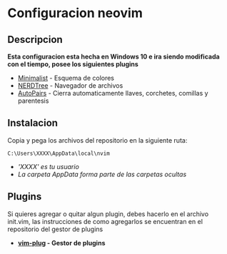 # Configuracion neovim

## Descripcion

**Esta configuracion esta hecha en Windows 10 e ira siendo modificada con el tiempo, posee los siguientes plugins**

* [Minimalist](https://github.com/dikiaap/minimalist) - Esquema de colores
* [NERDTree](https://github.com/preservim/nerdtree) - Navegador de archivos
* [AutoPairs](https://github.com/jiangmiao/auto-pairs) - Cierra automaticamente llaves, corchetes, comillas y parentesis

## Instalacion

Copia y pega los archivos del repositorio en la siguiente ruta:

```
C:\Users\XXXX\AppData\local\nvim
```
* _'XXXX' es tu usuario_
* _La carpeta AppData forma parte de las carpetas ocultas_


## Plugins
Si quieres agregar o quitar algun plugin, debes hacerlo en el archivo init.vim, las instrucciones de como agregarlos se encuentran en el repositorio del gestor de plugins
* **[vim-plug](https://github.com/junegunn/vim-plug) - Gestor de plugins**


